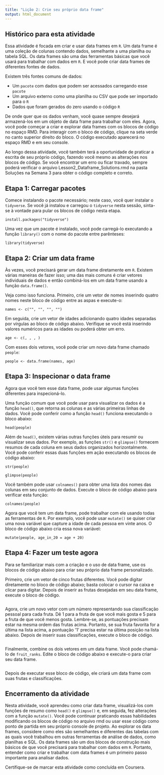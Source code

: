 ```yaml
---
title: "Lição 2: Crie seu próprio data frame"
output: html_document
---
```


## Histórico para esta atividade
Essa atividade é focada em criar e usar data frames em `R`. Um data frame é uma coleção de colunas contendo dados, semelhante a uma planilha ou tabela SQL. Os data frames são uma das ferramentas básicas que você usará para trabalhar com dados em `R`. E você pode criar data frames de diferentes fontes de dados.  

Existem três fontes comuns de dados:

- Um `pacote` com dados que podem ser acessados carregando esse `pacote`
- Um arquivo externo como uma planilha ou CSV que pode ser importado para o `R`
- Dados que foram gerados do zero usando o código `R`

De onde quer que os dados venham, você quase sempre desejará armazená-los em um objeto de data frame para trabalhar com eles. Agora, você pode começar a criar e explorar data frames com os blocos de código no espaço RMD. Para interagir com o bloco de código, clique na seta verde no canto superior direito do bloco. O código executado aparecerá no espaço RMD e em seu console.

Ao longo dessa atividade, você também terá a oportunidade de praticar a escrita de seu próprio código, fazendo você mesmo as alterações nos blocos de código. Se você encontrar um erro ou ficar travado, sempre poderá verificar o arquivo Lesson2_Dataframe_Solutions.rmd na pasta Soluções na Semana 3 para obter o código completo e correto.

## Etapa 1: Carregar pacotes

Comece instalando o pacote necessário; neste caso, você quer instalar o `tidyverse`. Se você já instalou e carregou o `tidyverse` nesta sessão, sinta-se à vontade para pular os blocos de código nesta etapa.

```{r}
install.packages("tidyverse")
```

Uma vez que um pacote é instalado, você pode carregá-lo executando a função `library()` com o nome do pacote entre parênteses:

```{r}
library(tidyverse)
```

## Etapa 2: Criar um data frame

Às vezes, você precisará gerar um data frame diretamente em `R`. Existem várias maneiras de fazer isso; uma das mais comuns é criar vetores individuais de dados e então combiná-los em um data frame usando a função `data.frame()`.

Veja como isso funciona. Primeiro, crie um vetor de nomes inserindo quatro nomes neste bloco de código entre as aspas e execute-o:

```{r}
names <- c("", "", "", "")
```

Em seguida, crie um vetor de idades adicionando quatro idades separadas por vírgulas ao bloco de código abaixo. Verifique se você está inserindo valores numéricos para as idades ou poderá obter um erro. 

```{r}
age <- c(, , , )
```

Com esses dois vetores, você pode criar um novo data frame chamado `people`:

```{r}
people <- data.frame(names, age)
```

## Etapa 3: Inspecionar o data frame

Agora que você tem esse data frame, pode usar algumas funções diferentes para inspecioná-lo.

Uma função comum que você pode usar para visualizar os dados é a função `head()`, que retorna as colunas e as várias primeiras linhas de dados. Você pode conferir como a função `head()` funciona executando o bloco abaixo:

```{r}
head(people)
```

Além de `head()`, existem várias outras funções úteis para resumir ou visualizar seus dados. Por exemplo, as funções `str()` e `glimpse()` fornecem resumos de cada coluna em seus dados organizados horizontalmente. Você pode conferir essas duas funções em ação executando os blocos de código abaixo:

```{r}
str(people)
```

```{r}
glimpse(people)
```

Você também pode usar `colnames()` para obter uma lista dos nomes das colunas em seu conjunto de dados. Execute o bloco de código abaixo para verificar esta função:

```{r}
colnames(people)
```

Agora que você tem um data frame, pode trabalhar com ele usando todas as ferramentas de `R`. Por exemplo, você pode usar `mutate()` se quiser criar uma nova variável que capture a idade de cada pessoa em vinte anos. O bloco de código abaixo cria essa nova variável:

```{r}
mutate(people, age_in_20 = age + 20)
```


## Etapa 4: Fazer um teste agora

Para se familiarizar mais com a criação e o uso de data frame, use os blocos de código abaixo para criar seu próprio data frame personalizado. 

Primeiro, crie um vetor de cinco frutas diferentes. Você pode digitar diretamente no bloco de código abaixo; basta colocar o cursor na caixa e clicar para digitar. Depois de inserir as frutas desejadas em seu data frame, execute o bloco de código.

```{r}

```

Agora, crie um novo vetor com um número representando sua classificação pessoal para cada fruta. Dê 1 para a fruta de que você mais gosta e 5 para a fruta de que você menos gosta. Lembre-se, as pontuações precisam estar na mesma ordem das frutas acima. Portanto, se sua fruta favorita for a última na lista acima, a pontuação '1' precisa estar na última posição na lista abaixo. Depois de inserir suas classificações, execute o bloco de código.

```{r}

```

Finalmente, combine os dois vetores em um data frame. Você pode chamá-lo de `fruit_ranks`. Edite o bloco de código abaixo e execute-o para criar seu data frame.

```{r}

```

Depois de executar esse bloco de código, ele criará um data frame com suas frutas e classificações.  

## Encerramento da atividade
Nesta atividade, você aprendeu como criar data frame, visualizá-los com funções de resumo como `head()` e `glimpse()` e, em seguida, fez alterações com a função `mutate()`. Você pode continuar praticando essas habilidades modificando os blocos de código no arquivo rmd ou usar esse código como ponto de partida em seu próprio console de projeto. Ao explorar os data frames, considere como eles são semelhantes e diferentes das tabelas com as quais você trabalhou em outras ferramentas de análise de dados, como planilhas e SQL. Os data frames são um dos blocos de construção mais básicos de que você precisará para trabalhar com dados em `R`. Portanto, entender como criar e trabalhar com data frames é um primeiro passo importante para analisar dados.  

Certifique-se de marcar esta atividade como concluída em Coursera.
